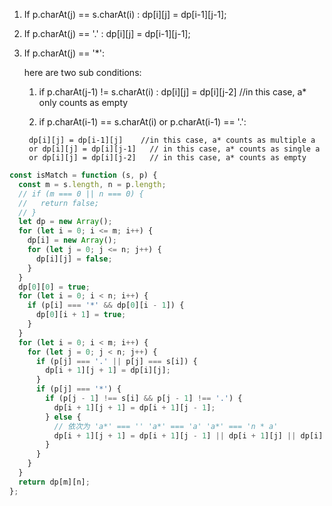 1. If p.charAt(j) == s.charAt(i) :  dp[i][j] = dp[i-1][j-1];

2. If p.charAt(j) == '.' : dp[i][j] = dp[i-1][j-1];

3. If p.charAt(j) == '*': 

   here are two sub conditions:
   
      1.  if p.charAt(j-1) != s.charAt(i) : dp[i][j] = dp[i][j-2]  //in this case, a* only counts as empty

      2.  if p.charAt(i-1) == s.charAt(i) or p.charAt(i-1) == '.':
      
        dp[i][j] = dp[i-1][j]    //in this case, a* counts as multiple a 
        or dp[i][j] = dp[i][j-1]   // in this case, a* counts as single a
        or dp[i][j] = dp[i][j-2]   // in this case, a* counts as empty

```js
const isMatch = function (s, p) {
  const m = s.length, n = p.length;
  // if (m === 0 || n === 0) {
  //   return false;
  // }
  let dp = new Array();
  for (let i = 0; i <= m; i++) {
    dp[i] = new Array();
    for (let j = 0; j <= n; j++) {
      dp[i][j] = false;
    }
  }
  dp[0][0] = true;
  for (let i = 0; i < n; i++) {
    if (p[i] === '*' && dp[0][i - 1]) {
      dp[0][i + 1] = true;
    }
  }
  for (let i = 0; i < m; i++) {
    for (let j = 0; j < n; j++) {
      if (p[j] === '.' || p[j] === s[i]) {
        dp[i + 1][j + 1] = dp[i][j];
      }
      if (p[j] === '*') {
        if (p[j - 1] !== s[i] && p[j - 1] !== '.') {
          dp[i + 1][j + 1] = dp[i + 1][j - 1];
        } else {
          // 依次为 'a*' === '' 'a*' === 'a' 'a*' === 'n * a'
          dp[i + 1][j + 1] = dp[i + 1][j - 1] || dp[i + 1][j] || dp[i][j + 1];
        }
      }
    }
  }
  return dp[m][n];
};
```